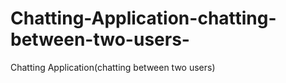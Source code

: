 # Chatting-Application-chatting-between-two-users-
Chatting Application(chatting between two users)
